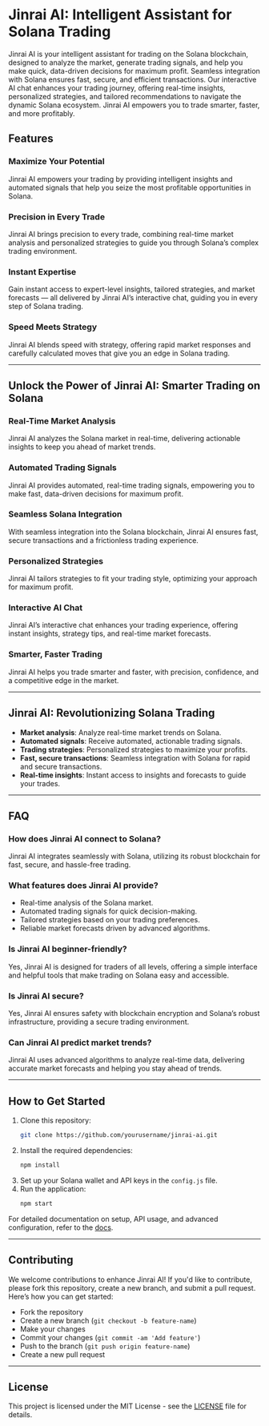 # Jinrai AI: Intelligent Assistant for Solana Trading

Jinrai AI is your intelligent assistant for trading on the Solana blockchain, designed to analyze the market, generate trading signals, and help you make quick, data-driven decisions for maximum profit. Seamless integration with Solana ensures fast, secure, and efficient transactions. Our interactive AI chat enhances your trading journey, offering real-time insights, personalized strategies, and tailored recommendations to navigate the dynamic Solana ecosystem. Jinrai AI empowers you to trade smarter, faster, and more profitably.

## Features

### Maximize Your Potential
Jinrai AI empowers your trading by providing intelligent insights and automated signals that help you seize the most profitable opportunities in Solana.

### Precision in Every Trade
Jinrai AI brings precision to every trade, combining real-time market analysis and personalized strategies to guide you through Solana’s complex trading environment.

### Instant Expertise
Gain instant access to expert-level insights, tailored strategies, and market forecasts — all delivered by Jinrai AI’s interactive chat, guiding you in every step of Solana trading.

### Speed Meets Strategy
Jinrai AI blends speed with strategy, offering rapid market responses and carefully calculated moves that give you an edge in Solana trading.

---

## Unlock the Power of Jinrai AI: Smarter Trading on Solana

### Real-Time Market Analysis
Jinrai AI analyzes the Solana market in real-time, delivering actionable insights to keep you ahead of market trends.

### Automated Trading Signals
Jinrai AI provides automated, real-time trading signals, empowering you to make fast, data-driven decisions for maximum profit.

### Seamless Solana Integration
With seamless integration into the Solana blockchain, Jinrai AI ensures fast, secure transactions and a frictionless trading experience.

### Personalized Strategies
Jinrai AI tailors strategies to fit your trading style, optimizing your approach for maximum profit.

### Interactive AI Chat
Jinrai AI’s interactive chat enhances your trading experience, offering instant insights, strategy tips, and real-time market forecasts.

### Smarter, Faster Trading
Jinrai AI helps you trade smarter and faster, with precision, confidence, and a competitive edge in the market.

---

## Jinrai AI: Revolutionizing Solana Trading

- **Market analysis**: Analyze real-time market trends on Solana.
- **Automated signals**: Receive automated, actionable trading signals.
- **Trading strategies**: Personalized strategies to maximize your profits.
- **Fast, secure transactions**: Seamless integration with Solana for rapid and secure transactions.
- **Real-time insights**: Instant access to insights and forecasts to guide your trades.

---

## FAQ

### How does Jinrai AI connect to Solana?
Jinrai AI integrates seamlessly with Solana, utilizing its robust blockchain for fast, secure, and hassle-free trading.

### What features does Jinrai AI provide?
- Real-time analysis of the Solana market.
- Automated trading signals for quick decision-making.
- Tailored strategies based on your trading preferences.
- Reliable market forecasts driven by advanced algorithms.

### Is Jinrai AI beginner-friendly?
Yes, Jinrai AI is designed for traders of all levels, offering a simple interface and helpful tools that make trading on Solana easy and accessible.

### Is Jinrai AI secure?
Yes, Jinrai AI ensures safety with blockchain encryption and Solana’s robust infrastructure, providing a secure trading environment.

### Can Jinrai AI predict market trends?
Jinrai AI uses advanced algorithms to analyze real-time data, delivering accurate market forecasts and helping you stay ahead of trends.

---

## How to Get Started

1. Clone this repository:
    ```bash
    git clone https://github.com/yourusername/jinrai-ai.git
    ```
2. Install the required dependencies:
    ```bash
    npm install
    ```
3. Set up your Solana wallet and API keys in the `config.js` file.
4. Run the application:
    ```bash
    npm start
    ```

For detailed documentation on setup, API usage, and advanced configuration, refer to the [docs](./docs).

---

## Contributing

We welcome contributions to enhance Jinrai AI! If you'd like to contribute, please fork this repository, create a new branch, and submit a pull request. Here’s how you can get started:
- Fork the repository
- Create a new branch (`git checkout -b feature-name`)
- Make your changes
- Commit your changes (`git commit -am 'Add feature'`)
- Push to the branch (`git push origin feature-name`)
- Create a new pull request

---

## License

This project is licensed under the MIT License - see the [LICENSE](./LICENSE) file for details.
